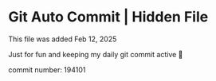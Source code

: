 # Git Auto Commit | Hidden File

This file was added Feb 12, 2025

Just for fun and keeping my daily git commit active 🤪

commit number: 194101
